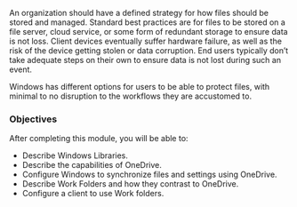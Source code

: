 An organization should have a defined strategy for how files should be stored and managed. Standard best practices are for files to be stored on a file server, cloud service, or some form of redundant storage to ensure data is not loss. Client devices eventually suffer hardware failure, as well as the risk of the device getting stolen or data corruption. End users typically don’t take adequate steps on their own to ensure data is not lost during such an event.

Windows has different options for users to be able to protect files, with minimal to no disruption to the workflows they are accustomed to.

### Objectives

After completing this module, you will be able to:

 -  Describe Windows Libraries.
 -  Describe the capabilities of OneDrive.
 -  Configure Windows to synchronize files and settings using OneDrive.
 -  Describe Work Folders and how they contrast to OneDrive.
 -  Configure a client to use Work folders.

